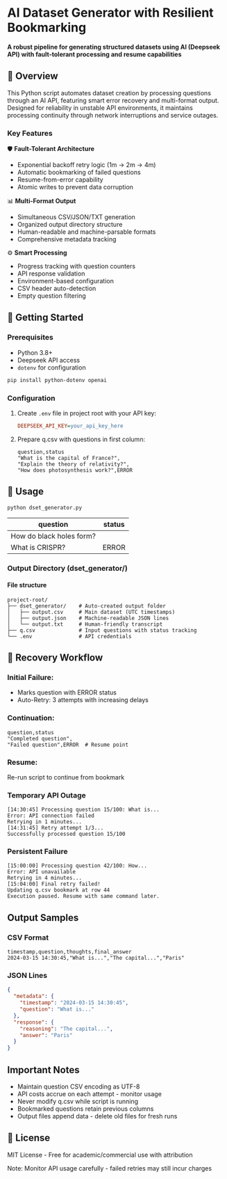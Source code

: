 # AI Dataset Generator with Resilient Bookmarking

**A robust pipeline for generating structured datasets using AI (Deepseek API) with fault-tolerant processing and resume capabilities**

## 📖 Overview

This Python script automates dataset creation by processing questions through an AI API, featuring smart error recovery and multi-format output. Designed for reliability in unstable API environments, it maintains processing continuity through network interruptions and service outages.

### Key Features

🛡 **Fault-Tolerant Architecture**
* Exponential backoff retry logic (1m → 2m → 4m)
* Automatic bookmarking of failed questions
* Resume-from-error capability
* Atomic writes to prevent data corruption

📊 **Multi-Format Output**
* Simultaneous CSV/JSON/TXT generation
* Organized output directory structure
* Human-readable and machine-parsable formats
* Comprehensive metadata tracking

⚙ **Smart Processing**
* Progress tracking with question counters
* API response validation
* Environment-based configuration
* CSV header auto-detection
* Empty question filtering

## 🚀 Getting Started

### Prerequisites

* Python 3.8+
* Deepseek API access
* `dotenv` for configuration

```bash
pip install python-dotenv openai
```

### Configuration

1. Create `.env` file in project root with your API key:
   ```ini
   DEEPSEEK_API_KEY=your_api_key_here
   ```

2. Prepare q.csv with questions in first column:
   ```csv
   question,status
   "What is the capital of France?",
   "Explain the theory of relativity?",
   "How does photosynthesis work?",ERROR
   ```

## 🧠 Usage

```bash
python dset_generator.py
```

| question                | status |
|-------------------------|--------|
| How do black holes form?|        |
| What is CRISPR?         | ERROR  |  ← Bookmark

### Output Directory (dset_generator/)

#### File structure
```
project-root/
├── dset_generator/    # Auto-created output folder
│   ├── output.csv     # Main dataset (UTC timestamps)
│   ├── output.json    # Machine-readable JSON lines
│   └── output.txt     # Human-friendly transcript
├── q.csv              # Input questions with status tracking
└── .env               # API credentials
```

## 🔄 Recovery Workflow

### Initial Failure: 
* Marks question with ERROR status
* Auto-Retry: 3 attempts with increasing delays

### Continuation:
```csv
question,status
"Completed question", 
"Failed question",ERROR  # Resume point
```

### Resume: 
Re-run script to continue from bookmark

### Temporary API Outage
```text
[14:30:45] Processing question 15/100: What is... 
Error: API connection failed
Retrying in 1 minutes...
[14:31:45] Retry attempt 1/3...
Successfully processed question 15/100
```

### Persistent Failure
```text
[15:00:00] Processing question 42/100: How... 
Error: API unavailable
Retrying in 4 minutes...
[15:04:00] Final retry failed!
Updating q.csv bookmark at row 44
Execution paused. Resume with same command later.
```

## Output Samples

### CSV Format
```csv
timestamp,question,thoughts,final_answer
2024-03-15 14:30:45,"What is...","The capital...","Paris"
```

### JSON Lines
```json
{
  "metadata": {
    "timestamp": "2024-03-15 14:30:45",
    "question": "What is..."
  },
  "response": {
    "reasoning": "The capital...",
    "answer": "Paris"
  }
}
```

## Important Notes

* Maintain question CSV encoding as UTF-8
* API costs accrue on each attempt - monitor usage
* Never modify q.csv while script is running
* Bookmarked questions retain previous columns
* Output files append data - delete old files for fresh runs

## 📜 License

MIT License - Free for academic/commercial use with attribution

Note: Monitor API usage carefully - failed retries may still incur charges
